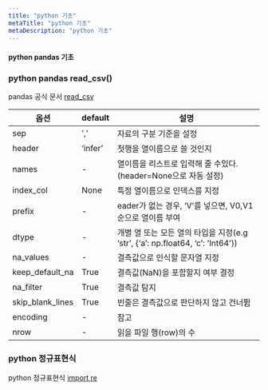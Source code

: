 ```yaml
---
title: "python 기초"
metaTitle: "python 기초"
metaDescription: "python 기초"
---
```

#### python pandas 기초

### python pandas read_csv()


pandas 공식 문서 [read_csv](https://pandas.pydata.org/pandas-docs/stable/reference/api/pandas.read_csv.html)

|옵션|default|설명|
|------|---|---|
|sep|’,’|자료의 구분 기준을 설정|
|header|‘infer’|첫행을 열이름으로 쓸 것인지|
|names|-|열이름을 리스트로 입력해 줄 수있다. (header=None으로 자동 설정)|
|index_col|None|특정 열이름으로 인덱스를 지정|
|prefix|-|eader가 없는 경우, ‘V’를 넣으면, V0,V1순으로 열이름 부여|
|dtype|-|개별 열 또는 모든 열의 타입을 지정(e.g ‘str’, {‘a’: np.float64, ‘c’: ‘Int64’})|
|na_values|-|결측값으로 인식할 문자열 지정|
|keep_default_na|True|결측값(NaN)을 포함할지 여부 결정|
|na_filter|True|결측값 탐지|
|skip_blank_lines|True|빈줄은 결측값으로 판단하지 않고 건너뜀|
|encoding|-|참고|
|nrow|-|읽을 파일 행(row)의 수|

### python 정규표현식


python 정규표현식 [import re](https://greeksharifa.github.io/%EC%A0%95%EA%B7%9C%ED%91%9C%ED%98%84%EC%8B%9D(re)/2018/07/20/regex-usage-01-basic/)